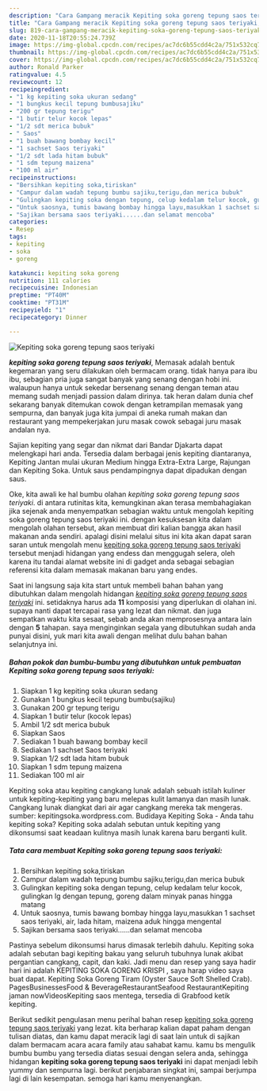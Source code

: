 ```yaml
---
description: "Cara Gampang meracik Kepiting soka goreng tepung saos teriyaki, Sempurna"
title: "Cara Gampang meracik Kepiting soka goreng tepung saos teriyaki, Sempurna"
slug: 819-cara-gampang-meracik-kepiting-soka-goreng-tepung-saos-teriyaki-sempurna
date: 2020-11-18T20:55:24.739Z
image: https://img-global.cpcdn.com/recipes/ac7dc6b55cdd4c2a/751x532cq70/kepiting-soka-goreng-tepung-saos-teriyaki-foto-resep-utama.jpg
thumbnail: https://img-global.cpcdn.com/recipes/ac7dc6b55cdd4c2a/751x532cq70/kepiting-soka-goreng-tepung-saos-teriyaki-foto-resep-utama.jpg
cover: https://img-global.cpcdn.com/recipes/ac7dc6b55cdd4c2a/751x532cq70/kepiting-soka-goreng-tepung-saos-teriyaki-foto-resep-utama.jpg
author: Ronald Parker
ratingvalue: 4.5
reviewcount: 12
recipeingredient:
- "1 kg kepiting soka ukuran sedang"
- "1 bungkus kecil tepung bumbusajiku"
- "200 gr tepung terigu"
- "1 butir telur kocok lepas"
- "1/2 sdt merica bubuk"
- " Saos"
- "1 buah bawang bombay kecil"
- "1 sachset Saos teriyaki"
- "1/2 sdt lada hitam bubuk"
- "1 sdm tepung maizena"
- "100 ml air"
recipeinstructions:
- "Bersihkan kepiting soka,tiriskan"
- "Campur dalam wadah tepung bumbu sajiku,terigu,dan merica bubuk"
- "Gulingkan kepiting soka dengan tepung, celup kedalam telur kocok, gulingkan lg dengan tepung, goreng dalam minyak panas hingga matang"
- "Untuk saosnya, tumis bawang bombay hingga layu,masukkan 1 sachset saos teriyaki, air, lada hitam, maizena aduk hingga mengental"
- "Sajikan bersama saos teriyaki......dan selamat mencoba"
categories:
- Resep
tags:
- kepiting
- soka
- goreng

katakunci: kepiting soka goreng 
nutrition: 111 calories
recipecuisine: Indonesian
preptime: "PT40M"
cooktime: "PT31M"
recipeyield: "1"
recipecategory: Dinner

---
```



![Kepiting soka goreng tepung saos teriyaki](https://img-global.cpcdn.com/recipes/ac7dc6b55cdd4c2a/751x532cq70/kepiting-soka-goreng-tepung-saos-teriyaki-foto-resep-utama.jpg)

<b><i>kepiting soka goreng tepung saos teriyaki</i></b>, Memasak adalah bentuk kegemaran yang seru dilakukan oleh bermacam orang. tidak hanya para ibu ibu, sebagian pria juga sangat banyak yang senang dengan hobi ini. walaupun hanya untuk sekedar bersenang senang dengan teman atau memang sudah menjadi passion dalam dirinya. tak heran dalam dunia chef sekarang banyak ditemukan cowok dengan ketrampilan memasak yang sempurna, dan banyak juga kita jumpai di aneka rumah makan dan restaurant yang mempekerjakan juru masak cowok sebagai juru masak andalan nya.

Sajian kepiting yang segar dan nikmat dari Bandar Djakarta dapat melengkapi hari anda. Tersedia dalam berbagai jenis kepiting diantaranya, Kepiting Jantan mulai ukuran Medium hingga Extra-Extra Large, Rajungan dan Kepiting Soka. Untuk saus pendampingnya dapat dipadukan dengan saus.

Oke, kita awali ke hal bumbu olahan <i>kepiting soka goreng tepung saos teriyaki</i>. di antara rutinitas kita, kemungkinan akan terasa membahagiakan jika sejenak anda menyempatkan sebagian waktu untuk mengolah kepiting soka goreng tepung saos teriyaki ini. dengan kesuksesan kita dalam mengolah olahan tersebut, akan membuat diri kalian bangga akan hasil makanan anda sendiri. apalagi disini melalui situs ini kita akan dapat saran saran untuk mengolah menu <u>kepiting soka goreng tepung saos teriyaki</u> tersebut menjadi hidangan yang endess dan menggugah selera, oleh karena itu tandai alamat website ini di gadget anda sebagai sebagian referensi kita dalam memasak makanan baru yang endes.


Saat ini langsung saja kita start untuk membeli bahan bahan yang dibutuhkan dalam mengolah hidangan <u><i>kepiting soka goreng tepung saos teriyaki</i></u> ini. setidaknya harus ada <b>11</b> komposisi yang diperlukan di olahan ini. supaya nanti dapat tercapai rasa yang lezat dan nikmat. dan juga sempatkan waktu kita sesaat, sebab anda akan memprosesnya antara lain dengan <b>5</b> tahapan. saya menginginkan segala yang dibutuhkan sudah anda punyai disini, yuk mari kita awali dengan melihat dulu bahan bahan selanjutnya ini.

<!--inarticleads1-->

##### Bahan pokok dan bumbu-bumbu yang dibutuhkan untuk pembuatan Kepiting soka goreng tepung saos teriyaki:

1. Siapkan 1 kg kepiting soka ukuran sedang
1. Gunakan 1 bungkus kecil tepung bumbu(sajiku)
1. Gunakan 200 gr tepung terigu
1. Siapkan 1 butir telur (kocok lepas)
1. Ambil 1/2 sdt merica bubuk
1. Siapkan  Saos
1. Sediakan 1 buah bawang bombay kecil
1. Sediakan 1 sachset Saos teriyaki
1. Siapkan 1/2 sdt lada hitam bubuk
1. Siapkan 1 sdm tepung maizena
1. Sediakan 100 ml air


Kepiting soka atau kepiting cangkang lunak adalah sebuah istilah kuliner untuk kepiting-kepiting yang baru melepas kulit lamanya dan masih lunak. Cangkang lunak diangkat dari air agar cangkang mereka tak mengeras. sumber: kepitingsoka.wordpress.com. Budidaya Kepiting Soka - Anda tahu kepiting soka? Kepiting soka adalah sebutan untuk kepiting yang dikonsumsi saat keadaan kulitnya masih lunak karena baru berganti kulit. 

<!--inarticleads2-->

##### Tata cara membuat Kepiting soka goreng tepung saos teriyaki:

1. Bersihkan kepiting soka,tiriskan
1. Campur dalam wadah tepung bumbu sajiku,terigu,dan merica bubuk
1. Gulingkan kepiting soka dengan tepung, celup kedalam telur kocok, gulingkan lg dengan tepung, goreng dalam minyak panas hingga matang
1. Untuk saosnya, tumis bawang bombay hingga layu,masukkan 1 sachset saos teriyaki, air, lada hitam, maizena aduk hingga mengental
1. Sajikan bersama saos teriyaki......dan selamat mencoba


Pastinya sebelum dikonsumsi harus dimasak terlebih dahulu. Kepiting soka adalah sebutan bagi kepiting bakau yang seluruh tubuhnya lunak akibat pergantian cangkang, capit, dan kaki. Jadi menu dan resep yang saya hadir hari ini adalah KEPITING SOKA GORENG KRISPI , saya harap video saya buat dapat. Kepiting Soka Goreng Tiram (Oyster Sauce Soft Shelled Crab). PagesBusinessesFood &amp; BeverageRestaurantSeafood RestaurantKepiting jaman nowVideosKepiting saos mentega, tersedia di Grabfood ketik kepiting. 

Berikut sedikit pengulasan menu perihal bahan resep <u>kepiting soka goreng tepung saos teriyaki</u> yang lezat. kita berharap kalian dapat paham dengan tulisan diatas, dan kamu dapat meracik lagi di saat lain untuk di sajikan dalam bermacam acara acara family atau sahabat kamu. kamu bs mengulik bumbu bumbu yang tersedia diatas sesuai dengan selera anda, sehingga hidangan <b>kepiting soka goreng tepung saos teriyaki</b> ini dapat menjadi lebih yummy dan sempurna lagi. berikut penjabaran singkat ini, sampai berjumpa lagi di lain kesempatan. semoga hari kamu menyenangkan.
